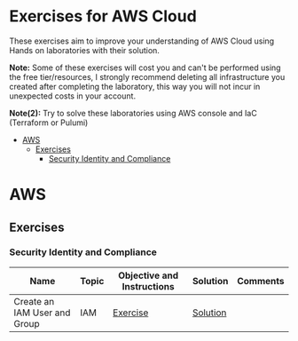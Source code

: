 # Exercises for AWS Cloud

These exercises aim to improve your understanding of AWS Cloud using Hands on laboratories with their solution.

**Note:** Some of these exercises will cost you and can't be performed using the free tier/resources, I strongly recommend deleting all infrastructure you created after completing the laboratory, this way you will not incur in unexpected costs in your account.

**Note(2):** Try to solve these laboratories using AWS console and IaC (Terraform or Pulumi)

- [AWS](#aws)
  - [Exercises](#exercises)
    - [Security Identity and Compliance](#security-identity-and-compliance)

# AWS

## Exercises

### Security Identity and Compliance

| Name                         | Topic | Objective and Instructions                                     | Solution                                                      | Comments |
|------------------------------|-------|----------------------------------------------------------------|---------------------------------------------------------------|----------|
| Create an IAM User and Group | IAM   | [Exercise](exercises/identity/iam/create_user_group/README.md) | [Solution](exercises/identity/iam/create_user_group/solution) |          |
